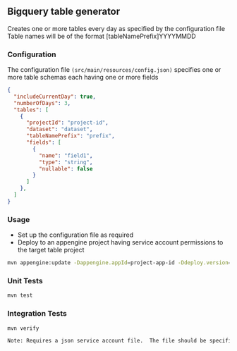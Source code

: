 ## Bigquery table generator

Creates one or more tables every day as specified by the configuration file
Table names will be of the format [tableNamePrefix]YYYYMMDD

### Configuration

The configuration file `(src/main/resources/config.json)` specifies one or more table schemas each having one or more fields

```json
{
  "includeCurrentDay": true,
  "numberOfDays": 3,
  "tables": [
    {
      "projectId": "project-id",
      "dataset": "dataset",
      "tableNamePrefix": "prefix",
      "fields": [
        {
          "name": "field1",
          "type": "string",
          "nullable": false
        }
      ]
    },
  ]
}
```

### Usage

 - Set up the configuration file as required
 - Deploy to an appengine project having service account permissions to the target table project

```bash
mvn appengine:update -Dappengine.appId=project-app-id -Ddeploy.version=[version-num] -Ddeploy.module=[default | module-name]
```

### Unit Tests

```bash
mvn test
```

### Integration Tests

```bash
mvn verify

Note: Requires a json service account file.  The file should be specified by the environment variable *GOOGLE_APPLICATION_CREDENTIALS*
```
